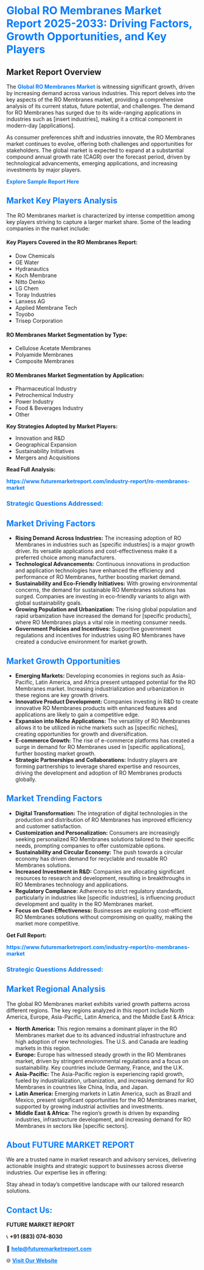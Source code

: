 <h1 style="color: #007BFF;">Global RO Membranes Market Report 2025-2033: Driving Factors, Growth Opportunities, and Key Players</h1>

<section id="overview">
<h2>Market Report Overview</h2>
<p>The <a href="https://www.futuremarketreport.com/industry-report/ro-membranes-market" style="color: #007BFF; text-decoration: none;"><strong>Global RO Membranes Market</strong></a> is witnessing significant growth, driven by increasing demand across various industries. This report delves into the key aspects of the RO Membranes market, providing a comprehensive analysis of its current status, future potential, and challenges. The demand for RO Membranes has surged due to its wide-ranging applications in industries such as [insert industries], making it a critical component in modern-day [applications].</p>
<p>As consumer preferences shift and industries innovate, the RO Membranes market continues to evolve, offering both challenges and opportunities for stakeholders. The global market is expected to expand at a substantial compound annual growth rate (CAGR) over the forecast period, driven by technological advancements, emerging applications, and increasing investments by major players.</p>
</section>

<section id="overview">
<p><a href="https://www.futuremarketreport.com/request-sample/reportId=103096" style="color: #007BFF; text-decoration: none;"><strong>Explore Sample Report Here</strong></a></p>
</section>

<section id="key-players">
<h2 style="color: #007BFF;">Market Key Players Analysis</h2>
<p>The RO Membranes market is characterized by intense competition among key players striving to capture a larger market share. Some of the leading companies in the market include:</p>
<h4>Key Players Covered in the RO Membranes Report:</h4>
<ul><li>Dow Chemicals</li><li>GE Water</li><li>Hydranautics</li><li>Koch Membrane</li><li>Nitto Denko</li><li>LG Chem</li><li>Toray Industries</li><li>Lanxess AG</li><li>Applied Membrane Tech</li><li>Toyobo</li><li>Trisep Corporation</li></ul>
<h4>RO Membranes Market Segmentation by Type:</h4>
<ul><li>Cellulose Acetate Membranes</li><li>Polyamide Membranes</li><li>Composite Membranes</li></ul>

<h4>RO Membranes Market Segmentation by Application:</h4>
<ul><li>Pharmaceutical Industry</li><li>Petrochemical Industry</li><li>Power Industry</li><li>Food &amp; Beverages Industry</li><li>Other</li></ul>
<p><strong>Key Strategies Adopted by Market Players:</strong></p>
<ul>
<li>Innovation and R&D</li>
<li>Geographical Expansion</li>
<li>Sustainability Initiatives</li>
<li>Mergers and Acquisitions</li>
</ul>
</section>

<section>
<p><strong>Read Full Analysis: </strong></p><a href="https://www.futuremarketreport.com/industry-report/ro-membranes-market" style="color: #007BFF; text-decoration: none;"><strong>https://www.futuremarketreport.com/industry-report/ro-membranes-market</strong></a>
<h3 style="color: #007BFF;">Strategic Questions Addressed:</h3>
</section>

<section id="driving-factors">
<h2 style="color: #007BFF;">Market Driving Factors</h2>
<ul>
<li><strong>Rising Demand Across Industries:</strong> The increasing adoption of RO Membranes in industries such as [specific industries] is a major growth driver. Its versatile applications and cost-effectiveness make it a preferred choice among manufacturers.</li>
<li><strong>Technological Advancements:</strong> Continuous innovations in production and application technologies have enhanced the efficiency and performance of RO Membranes, further boosting market demand.</li>
<li><strong>Sustainability and Eco-Friendly Initiatives:</strong> With growing environmental concerns, the demand for sustainable RO Membranes solutions has surged. Companies are investing in eco-friendly variants to align with global sustainability goals.</li>
<li><strong>Growing Population and Urbanization:</strong> The rising global population and rapid urbanization have increased the demand for [specific products], where RO Membranes plays a vital role in meeting consumer needs.</li>
<li><strong>Government Policies and Incentives:</strong> Supportive government regulations and incentives for industries using RO Membranes have created a conducive environment for market growth.</li>
</ul>
</section>

<section id="growth-opportunities">
<h2 style="color: #007BFF;">Market Growth Opportunities</h2>
<ul>
<li><strong>Emerging Markets:</strong> Developing economies in regions such as Asia-Pacific, Latin America, and Africa present untapped potential for the RO Membranes market. Increasing industrialization and urbanization in these regions are key growth drivers.</li>
<li><strong>Innovative Product Development:</strong> Companies investing in R&D to create innovative RO Membranes products with enhanced features and applications are likely to gain a competitive edge.</li>
<li><strong>Expansion into Niche Applications:</strong> The versatility of RO Membranes allows it to be utilized in niche markets such as [specific niches], creating opportunities for growth and diversification.</li>
<li><strong>E-commerce Growth:</strong> The rise of e-commerce platforms has created a surge in demand for RO Membranes used in [specific applications], further boosting market growth.</li>
<li><strong>Strategic Partnerships and Collaborations:</strong> Industry players are forming partnerships to leverage shared expertise and resources, driving the development and adoption of RO Membranes products globally.</li>
</ul>
</section>

<section id="trending-factors">
<h2 style="color: #007BFF;">Market Trending Factors</h2>
<ul>
<li><strong>Digital Transformation:</strong> The integration of digital technologies in the production and distribution of RO Membranes has improved efficiency and customer satisfaction.</li>
<li><strong>Customization and Personalization:</strong> Consumers are increasingly seeking personalized RO Membranes solutions tailored to their specific needs, prompting companies to offer customizable options.</li>
<li><strong>Sustainability and Circular Economy:</strong> The push towards a circular economy has driven demand for recyclable and reusable RO Membranes solutions.</li>
<li><strong>Increased Investment in R&D:</strong> Companies are allocating significant resources to research and development, resulting in breakthroughs in RO Membranes technology and applications.</li>
<li><strong>Regulatory Compliance:</strong> Adherence to strict regulatory standards, particularly in industries like [specific industries], is influencing product development and quality in the RO Membranes market.</li>
<li><strong>Focus on Cost-Effectiveness:</strong> Businesses are exploring cost-efficient RO Membranes solutions without compromising on quality, making the market more competitive.</li>
</ul>
</section>

<section>
<p><strong>Get Full Report: </strong></p><a href="https://www.futuremarketreport.com/industry-report/ro-membranes-market" style="color: #007BFF; text-decoration: none;"><strong>https://www.futuremarketreport.com/industry-report/ro-membranes-market</strong></a>
<h3 style="color: #007BFF;">Strategic Questions Addressed:</h3>
</section>


<section id="regional-analysis">
<h2 style="color: #007BFF;">Market Regional Analysis</h2>
<p>The global RO Membranes market exhibits varied growth patterns across different regions. The key regions analyzed in this report include North America, Europe, Asia-Pacific, Latin America, and the Middle East & Africa:</p>
<ul>
<li><strong>North America:</strong> This region remains a dominant player in the RO Membranes market due to its advanced industrial infrastructure and high adoption of new technologies. The U.S. and Canada are leading markets in this region.</li>
<li><strong>Europe:</strong> Europe has witnessed steady growth in the RO Membranes market, driven by stringent environmental regulations and a focus on sustainability. Key countries include Germany, France, and the U.K.</li>
<li><strong>Asia-Pacific:</strong> The Asia-Pacific region is experiencing rapid growth, fueled by industrialization, urbanization, and increasing demand for RO Membranes in countries like China, India, and Japan.</li>
<li><strong>Latin America:</strong> Emerging markets in Latin America, such as Brazil and Mexico, present significant opportunities for the RO Membranes market, supported by growing industrial activities and investments.</li>
<li><strong>Middle East & Africa:</strong> The region’s growth is driven by expanding industries, infrastructure development, and increasing demand for RO Membranes in sectors like [specific sectors].</li>
</ul>
</section>

<footer>
<h2 style="color: #007BFF;">About FUTURE MARKET REPORT</h2>
<p>We are a trusted name in market research and advisory services, delivering actionable insights and strategic support to businesses across diverse industries. Our expertise lies in offering:</p>

<p>Stay ahead in today’s competitive landscape with our tailored research solutions.</p>

<h2 style="color: #007BFF;">Contact Us:</h2>
<p><strong>FUTURE MARKET REPORT</strong></p>
<p>📞 <strong>+91 (883) 074-8030</strong></p>
<p>📧 <strong><a href="mailto:help@futuremarketreport.com" style="color: #007BFF;">help@futuremarketreport.com</a></strong></p>
<p>🌐 <strong><a href="https://www.futuremarketreport.com/" style="color: #007BFF;">Visit Our Website</a></strong></p>
</footer>
